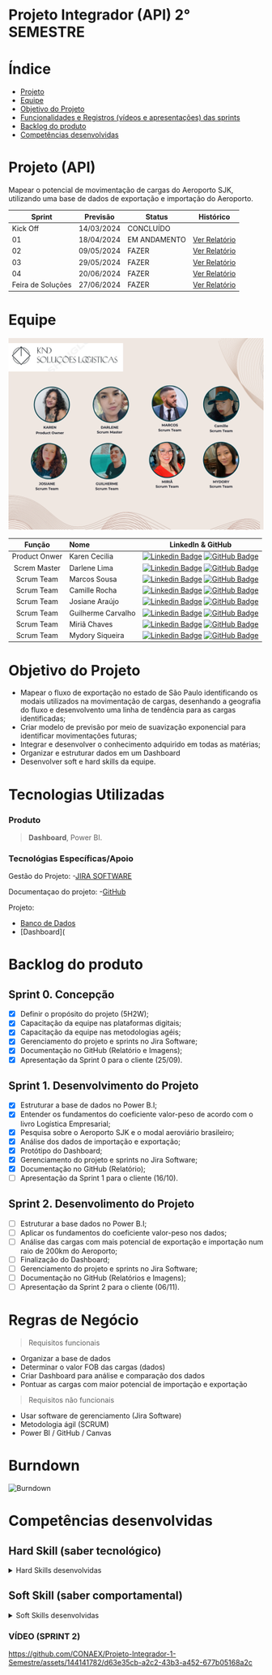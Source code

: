 # Projeto Integrador (API) 2° SEMESTRE

# Índice

* [Projeto](#projeto-template)
* [Equipe](#equipe)
* [Objetivo do Projeto](#objetivo-do-projeto)
* [Funcionalidades e Registros (vídeos e apresentações) das sprints](#uncionalidades-e-registros-(vídeos-e-apresentações)-das-sprints)
* [Backlog do produto](#Backlog-do-produto)
* [Competências desenvolvidas](#competências-desenvolvidas)

# Projeto (API) 
Mapear o potencial de movimentação de cargas do Aeroporto SJK, utilizando uma base de dados de exportação e importação do Aeroporto. 

Sprint | Previsão | Status| Histórico|
|------|--------|------|--------|
|Kick Off | 14/03/2024 |CONCLUÍDO | | 
|01| 18/04/2024| EM ANDAMENTO |[Ver Relatório](https://github.com/CONAEX/Projeto-Integrador-1-Semestre/blob/main/Documentos/Sprint%200%20Relat%C3%B3rio%20Atualizado.pdf) |
|02| 09/05/2024 | FAZER |[Ver Relatório](https://fatecsjc-prd.azurewebsites.net/downloads/estagio/modelo_relatorio_estagio_gpi.docx) | 
|03| 29/05/2024 | FAZER |[Ver Relatório](https://fatecsjc-prd.azurewebsites.net/downloads/estagio/modelo_relatorio_estagio_gpi.docx)  | 
|04| 20/06/2024 | FAZER |[Ver Relatório](https://fatecsjc-prd.azurewebsites.net/downloads/estagio/modelo_relatorio_estagio_gpi.docx)  | 
|Feira de Soluções|27/06/2024 | FAZER |[Ver Relatório](https://fatecsjc-prd.azurewebsites.net/downloads/estagio/modelo_relatorio_estagio_gpi.docx) | 


# Equipe
![OI](https://github.com/karenceciliamorais/API-2/blob/main/API2.png)

|    Função     | Nome                                  |                                                                                                                                                      LinkedIn & GitHub                                                                                                                                                      |
| :-----------: | :------------------------------------ | :-------------------------------------------------------------------------------------------------------------------------------------------------------------------------------------------------------------------------------------------------------------------------------------------------------------------------: |
| Product Onwer | Karen Cecilia |      [![Linkedin Badge](https://img.shields.io/badge/Linkedin-blue?style=flat-square&logo=Linkedin&logoColor=white)](https://www.linkedin.com/in/karen-cec%C3%ADlia-morais-57900a173) [![GitHub Badge](https://img.shields.io/badge/GitHub-111217?style=flat-square&logo=github&logoColor=white)](https://github.com/karenceciliamorais)     |
| Screm Master   | Darlene Lima            |         [![Linkedin Badge](https://img.shields.io/badge/Linkedin-blue?style=flat-square&logo=Linkedin&logoColor=white)](https://www.linkedin.com/in/darlene-felix-lima-0a8711291?utm_source=share&utm_campaign=share_via&utm_content=profile&utm_medium=android_app) [![GitHub Badge](https://img.shields.io/badge/GitHub-111217?style=flat-square&logo=github&logoColor=white)](https://github.com/DarleneLima)        |
| Scrum Team  | Marcos Sousa               |         [![Linkedin Badge](https://img.shields.io/badge/Linkedin-blue?style=flat-square&logo=Linkedin&logoColor=white)](https://www.linkedin.com/in/marcos-vinicius-silva-sousa-59626a183?utm_source=share&utm_campaign=share_via&utm_content=profile&utm_medium=ios_app) [![GitHub Badge](https://img.shields.io/badge/GitHub-111217?style=flat-square&logo=github&logoColor=white)](https://github.com/MarcosvVinicius)        |
|  Scrum Team  | Camille Rocha   |           [![Linkedin Badge](https://img.shields.io/badge/Linkedin-blue?style=flat-square&logo=Linkedin&logoColor=white)](https://www.linkedin.com/in/camille-vitoria-692099246?utm_source=share&utm_campaign=share_via&utm_content=profile&utm_medium=android_app) [![GitHub Badge](https://img.shields.io/badge/GitHub-111217?style=flat-square&logo=github&logoColor=white)](https://github.com/Camillevcrocha) 
|  Scrum Team  | Josiane Araújo                |   [![Linkedin Badge](https://img.shields.io/badge/Linkedin-blue?style=flat-square&logo=Linkedin&logoColor=white)](https://www.linkedin.com/in/josiane-viana-de-ara%C3%BAjo-0859a8195) [![GitHub Badge](https://img.shields.io/badge/GitHub-111217?style=flat-square&logo=github&logoColor=white)](https://github.com/JosianeAraujo07112)   |
|  Scrum Team  | Guilherme Carvalho     |           [![Linkedin Badge](https://img.shields.io/badge/Linkedin-blue?style=flat-square&logo=Linkedin&logoColor=white)](https://www.linkedin.com/in/guilherme-anthony-853606287/) [![GitHub Badge](https://img.shields.io/badge/GitHub-111217?style=flat-square&logo=github&logoColor=white)](https://github.com/guianthonyy)          |
|  Scrum Team  | Miriã Chaves     |           [![Linkedin Badge](https://img.shields.io/badge/Linkedin-blue?style=flat-square&logo=Linkedin&logoColor=white)](https://www.linkedin.com/in/miri%C3%A3-rodrigues-martins-chaves-9573b51a1?utm_source=share&utm_campaign=share_via&utm_content=profile&utm_medium=android_app) [![GitHub Badge](https://img.shields.io/badge/GitHub-111217?style=flat-square&logo=github&logoColor=white)](https://github.com/MiriaChaves)          |
|  Scrum Team  | Mydory Siqueira     |           [![Linkedin Badge](https://img.shields.io/badge/Linkedin-blue?style=flat-square&logo=Linkedin&logoColor=white)](https://www.linkedin.com/in/noemy-mtfasi-533975264?utm_source=share&utm_campaign=share_via&utm_content=profile&utm_medium=ios_app) [![GitHub Badge](https://img.shields.io/badge/GitHub-111217?style=flat-square&logo=github&logoColor=white)](https://github.com/Mydory10) 
# Objetivo do Projeto
* Mapear o fluxo de exportação no estado de São Paulo identificando os modais utilizados na movimentação de cargas, desenhando a geografia do fluxo e desenvolvento uma linha de tendência para as cargas identificadas;
* Criar modelo de previsão por meio de suavização exponencial para identificar movimentações futuras;
* Integrar e desenvolver o conhecimento adquirido em todas as matérias;
* Organizar e estruturar dados em um Dashboard
* Desenvolver soft e hard skills da equipe.

# Tecnologias Utilizadas
  ### Produto 
  > **Dashboard**, Power BI.

 ### Tecnológias Específicas/Apoio 
 
Gestão do Projeto:
-[JIRA SOFTWARE]()
  
Documentaçao do projeto:
-[GitHub]()

Projeto:
- [Banco de Dados](http://comexstat.mdic.gov.br/pt/home)  
- [Dashboard](


# Backlog do produto

## Sprint 0. Concepção
- [x] Definir o propósito do projeto (5H2W);
- [x] Capacitação da equipe nas plataformas digitais;
- [x] Capacitação da equipe nas metodologias agéis;
- [x] Gerenciamento do projeto e sprints no Jira Software;
- [x] Documentação no GitHub (Relatório e Imagens);
- [x] Apresentação da Sprint 0 para o cliente (25/09).

## Sprint 1. Desenvolvimento do Projeto
- [x] Estruturar a base de dados no Power B.I;
- [x] Entender os fundamentos do coeficiente valor-peso de acordo com o livro Logística Empresarial;
- [x] Pesquisa sobre o Aeroporto SJK e o modal aeroviário brasileiro;
- [x] Análise dos dados de importação e exportação;
- [x] Protótipo do Dashboard;
- [x] Gerenciamento do projeto e sprints no Jira Software;
- [x] Documentação no GitHub (Relatório);
- [ ] Apresentação da Sprint 1 para o cliente (16/10).

## Sprint 2. Desenvolimento do Projeto
- [ ] Estruturar a base dados no Power B.I;
- [ ] Aplicar os fundamentos do coeficiente valor-peso nos dados;
- [ ] Análise das cargas com mais potencial de exportação e importação num raio de 200km do Aeroporto;
- [ ] Finalização do Dashboard;
- [ ] Gerenciamento do projeto e sprints no Jira Software;
- [ ] Documentação no GitHub (Relatórios e Imagens);
- [ ] Apresentação da Sprint 2 para o cliente (06/11).

# Regras de Negócio

> Requisitos funcionais 
- Organizar a base de dados   
- Determinar o valor FOB das cargas (dados)
- Criar Dashboard para análise e comparação dos dados
- Pontuar as cargas com maior potencial de importação e exportação

> Requisitos não funcionais
- Usar software de gerenciamento (Jira Software)
- Metodologia ágil (SCRUM)
- Power BI / GitHub / Canvas

# Burndown
![Burndown](https://github.com/CONAEX/Projeto-Integrador-1-Semestre/blob/main/.img/BURNUP.png)

# Competências desenvolvidas

## Hard Skill (saber tecnológico)
<details>
<summary>Hard Skills desenvolvidas</summary>
  
| Tecnologia/Metodologia | Classificação |
| ---------------------- | ------------- |
| GitHub | ★ ★ ★ ★ ★ ★ ★ ☆ ☆ ☆ |
| Gestão de Projetos | ★ ★ ★ ★ ★ ★ ☆ ☆ ☆ ☆ |
| Scrum Master | ★ ★ ★ ★ ★ ★ ★ ☆ ☆ ☆ |
| Prodct Owner | ★ ★ ★ ★ ★ ★ ★ ☆ ☆ ☆ |
| Markdown | ★ ★ ★ ★ ★ ★ ★ ☆ ☆ ☆ |
| Git Projects | ★ ★ ★ ★ ★ ★ ★ ☆ ☆ ☆ |
 
</details>

## Soft Skill (saber comportamental)
<details>
<summary>Soft Skills desenvolvidas</summary>

| Habilidades | Classificação |
| ---------------------- | ------------- |
| Colaboração | ★ ★ ★ ★ ★ ☆ ☆ ☆ ☆ ☆ |
| Proatividade| ★ ★ ★ ★ ★ ★ ☆ ☆ ☆ ☆ |
| Pensamento Crítico | ★ ★ ★ ★ ★ ★ ★ ☆ ☆ ☆ |
| Gerenciamento de Tempo | ★ ★ ★ ★ ★ ★ ★ ☆ ☆ ☆ |
| Adaptabilidade | ★ ★ ★ ★ ★ ★ ★ ☆ ☆ ☆ |
| Resiliência | ★ ★ ★ ★ ★ ★ ★ ☆ ☆ ☆ |

</details>

### VÍDEO (SPRINT 2) 
https://github.com/CONAEX/Projeto-Integrador-1-Semestre/assets/144141782/d63e35cb-a2c2-43b3-a452-677b05168a2c





